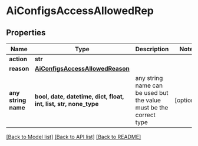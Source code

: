 # AiConfigsAccessAllowedRep


## Properties
Name | Type | Description | Notes
------------ | ------------- | ------------- | -------------
**action** | **str** |  | 
**reason** | [**AiConfigsAccessAllowedReason**](AiConfigsAccessAllowedReason.md) |  | 
**any string name** | **bool, date, datetime, dict, float, int, list, str, none_type** | any string name can be used but the value must be the correct type | [optional]

[[Back to Model list]](../README.md#documentation-for-models) [[Back to API list]](../README.md#documentation-for-api-endpoints) [[Back to README]](../README.md)


